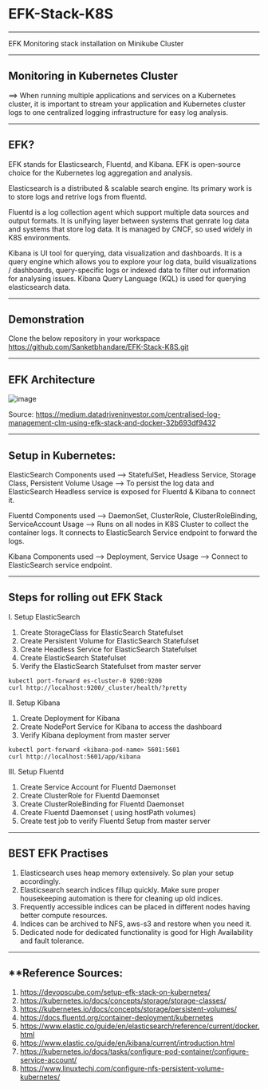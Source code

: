 # EFK-Stack-K8S
--------------------------------------------------------------------------------------------------------------------------------------------------------------------
EFK Monitoring stack installation on Minikube Cluster 

--------------------------------------------------------------------------------------------------------------------------------------------------------------------
Monitoring in Kubernetes Cluster
--------------------------------------------------------------------------------------------------------------------------------------------------------------------
==> When running multiple applications and services on a Kubernetes cluster, it is important to stream your application and Kubernetes cluster logs to one centralized logging infrastructure for easy log analysis.

--------------------------------------------------------------------------------------------------------------------------------------------------------------------
EFK?
--------------------------------------------------------------------------------------------------------------------------------------------------------------------
EFK stands for Elasticsearch, Fluentd, and Kibana. EFK is open-source choice for the Kubernetes log aggregation and analysis.

Elasticsearch is a distributed & scalable search engine. Its primary work is to store logs and retrive logs from fluentd.

Fluentd is a log collection agent which support multiple data sources and output formats. It is unifying layer between systems that genrate log data and systems that store log data. It is managed by CNCF, so used widely in K8S environments.

Kibana is UI tool for querying, data visualization and dashboards. It is a query engine which allows you to explore your log data, build visualizations / dashboards, query-specific logs or indexed data to filter out information for analysing issues. Kibana Query Language (KQL) is used for querying elasticsearch data.

--------------------------------------------------------------------------------------------------------------------------------------------------------------------
Demonstration
--------------------------------------------------------------------------------------------------------------------------------------------------------------------
Clone the below repository in your workspace
https://github.com/Sanketbhandare/EFK-Stack-K8S.git

--------------------------------------------------------------------------------------------------------------------------------------------------------------------
EFK Architecture
--------------------------------------------------------------------------------------------------------------------------------------------------------------------
![image](https://user-images.githubusercontent.com/13814979/180921222-ecffd05f-cdd3-4950-ba19-0c5c75c08e6f.png)

Source: https://medium.datadriveninvestor.com/centralised-log-management-clm-using-efk-stack-and-docker-32b693df9432

--------------------------------------------------------------------------------------------------------------------------------------------------------------------
Setup in Kubernetes:
--------------------------------------------------------------------------------------------------------------------------------------------------------------------
ElasticSearch 
Components used --> StatefulSet, Headless Service, Storage Class, Persistent Volume 
Usage --> To persist the log data and ElasticSearch Headless service is exposed for Fluentd & Kibana to connect it. 

Fluentd
Components used --> DaemonSet, ClusterRole, ClusterRoleBinding, ServiceAccount
Usage --> Runs on all nodes in K8S Cluster to collect the container logs. It connects to ElasticSearch Service endpoint to forward the logs.

Kibana
Components used --> Deployment, Service
Usage --> Connect to ElasticSearch service endpoint.

--------------------------------------------------------------------------------------------------------------------------------------------------------------------
Steps for rolling out EFK Stack
--------------------------------------------------------------------------------------------------------------------------------------------------------------------

I. Setup ElasticSearch

  1. Create StorageClass for ElasticSearch Statefulset 
  2. Create Persistent Volume for ElasticSearch Statefulset 
  3. Create Headless Service for ElasticSearch Statefulset 
  4. Create ElasticSearch Statefulset 
  5. Verify the ElasticSearch Statefulset from master server

    kubectl port-forward es-cluster-0 9200:9200
    curl http://localhost:9200/_cluster/health/?pretty

II. Setup Kibana

  1. Create Deployment for Kibana
  2. Create NodePort Service for Kibana to access the dashboard
  3. Verify Kibana deployment from master server

    kubectl port-forward <kibana-pod-name> 5601:5601
    curl http://localhost:5601/app/kibana

III. Setup Fluentd 

  1. Create Service Account for Fluentd Daemonset
  2. Create ClusterRole for Fluentd Daemonset
  3. Create ClusterRoleBinding for Fluentd Daemonset
  4. Create Fluentd Daemonset ( using hostPath volumes)
  5. Create test job to verify Fluentd Setup from master server


--------------------------------------------------------------------------------------------------------------------------------------------------------------------
BEST EFK Practises 
--------------------------------------------------------------------------------------------------------------------------------------------------------------------
1. Elasticsearch uses heap memory extensively. So plan your setup accordingly.
2. Elasticsearch search indices fillup quickly. Make sure proper housekeeping automation is there for cleaning up old indices.
3. Frequently accessible indices can be placed in different nodes having better compute resources.
4. Indices can be archived to NFS, aws-s3 and restore when you need it.
5. Dedicated node for dedicated functionality is good for High Availability and fault tolerance.

--------------------------------------------------------------------------------------------------------------------------------------------------------------------
**Reference Sources:
--------------------------------------------------------------------------------------------------------------------------------------------------------------------
1. https://devopscube.com/setup-efk-stack-on-kubernetes/
2. https://kubernetes.io/docs/concepts/storage/storage-classes/
3. https://kubernetes.io/docs/concepts/storage/persistent-volumes/
4. https://docs.fluentd.org/container-deployment/kubernetes
5. https://www.elastic.co/guide/en/elasticsearch/reference/current/docker.html
6. https://www.elastic.co/guide/en/kibana/current/introduction.html
7. https://kubernetes.io/docs/tasks/configure-pod-container/configure-service-account/
8. https://www.linuxtechi.com/configure-nfs-persistent-volume-kubernetes/
